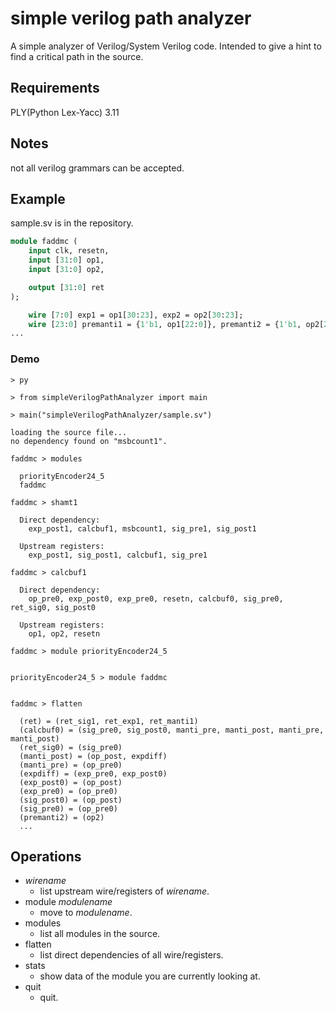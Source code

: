 # simple verilog path analyzer

A simple analyzer of Verilog/System Verilog code.
Intended to give a hint to find a critical path in the source.

## Requirements
PLY(Python Lex-Yacc) 3.11

## Notes
not all verilog grammars can be accepted. 

## Example
sample.sv is in the repository.
```SystemVerilog
module faddmc (
    input clk, resetn,
    input [31:0] op1,
    input [31:0] op2,

    output [31:0] ret
);

    wire [7:0] exp1 = op1[30:23], exp2 = op2[30:23];
    wire [23:0] premanti1 = {1'b1, op1[22:0]}, premanti2 = {1'b1, op2[22:0]};
...
```

### Demo
```
> py 

> from simpleVerilogPathAnalyzer import main 

> main("simpleVerilogPathAnalyzer/sample.sv")

loading the source file...
no dependency found on "msbcount1".

faddmc > modules

  priorityEncoder24_5
  faddmc

faddmc > shamt1   

  Direct dependency:
    exp_post1, calcbuf1, msbcount1, sig_pre1, sig_post1

  Upstream registers:
    exp_post1, sig_post1, calcbuf1, sig_pre1

faddmc > calcbuf1

  Direct dependency:
    op_pre0, exp_post0, exp_pre0, resetn, calcbuf0, sig_pre0, ret_sig0, sig_post0

  Upstream registers:
    op1, op2, resetn

faddmc > module priorityEncoder24_5


priorityEncoder24_5 > module faddmc


faddmc > flatten

  (ret) = (ret_sig1, ret_exp1, ret_manti1)
  (calcbuf0) = (sig_pre0, sig_post0, manti_pre, manti_post, manti_pre, manti_post)
  (ret_sig0) = (sig_pre0)
  (manti_post) = (op_post, expdiff)
  (manti_pre) = (op_pre0)
  (expdiff) = (exp_pre0, exp_post0)
  (exp_post0) = (op_post)
  (exp_pre0) = (op_pre0)
  (sig_post0) = (op_post)
  (sig_pre0) = (op_pre0)
  (premanti2) = (op2)
  ...
```

## Operations
+ *wirename*
  + list upstream wire/registers of *wirename*.
+ module *modulename*
  + move to *modulename*.
+ modules
  + list all modules in the source.
+ flatten
  + list direct dependencies of all wire/registers.
+ stats
  + show data of the module you are currently looking at.
+ quit
  + quit.